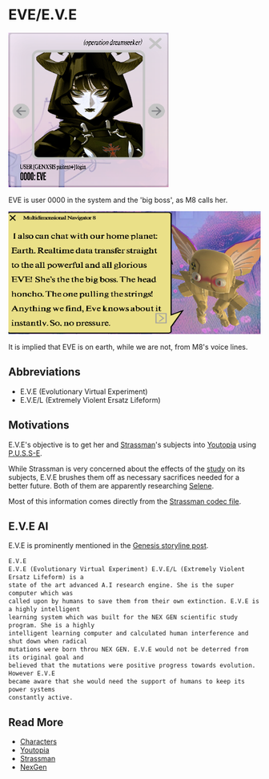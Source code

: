 # EVE/E.V.E

![Eve.png](../../Resources/characters/eve/eve.png)

EVE is user 0000 in the system and the 'big boss', as M8 calls her.

![img_1.png](../../Resources/characters/eve/eve_boss.png)

It is implied that EVE is on earth, while we are not, from M8's voice lines.

## Abbreviations

- E.V.E (Evolutionary Virtual Experiment) 
- E.V.E/L (Extremely Violent Ersatz Lifeform)

## Motivations

E.V.E's objective is to get her and [Strassman](./strassman)'s subjects into 
[Youtopia](../lore/youtopia) using [P.U.S.S-E](../lore/pusse). 

While Strassman is very concerned about the effects of the [study](../lore/nex-gen-corporation#nex-gen-study) 
on its subjects, E.V.E brushes them off as necessary sacrifices needed for a better future. 
Both of them are apparently researching [Selene](selene).

Most of this information comes directly from the [Strassman codec file](../files/strassmancodec).

## E.V.E AI

E.V.E is prominently mentioned in the [Genesis storyline post](../lore/genesis-storyline).

```
E.V.E
E.V.E (Evolutionary Virtual Experiment) E.V.E/L (Extremely Violent Ersatz Lifeform) is a 
state of the art advanced A.I research engine. She is the super computer which was 
called upon by humans to save them from their own extinction. E.V.E is a highly intelligent 
learning system which was built for the NEX GEN scientific study program. She is a highly 
intelligent learning computer and calculated human interference and shut down when radical 
mutations were born throu NEX GEN. E.V.E would not be deterred from its original goal and 
believed that the mutations were positive progress towards evolution. However E.V.E 
became aware that she would need the support of humans to keep its power systems 
constantly active.
```

## Read More

- [Characters](characters)
- [Youtopia](../lore/youtopia)
- [Strassman](./strassman)
- [NexGen](../lore/nex-gen-corporation)